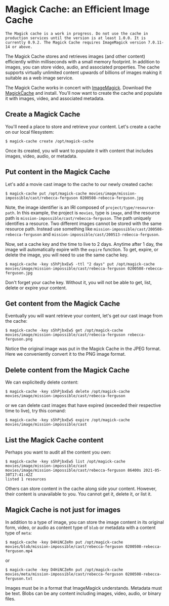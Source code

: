# Magick Cache: an Efficient Image Cache

`The Magick cache is a work in progress. Do not use the cache in production services until the version is at least 1.0.0. It is currently 0.9.2. The Magick Cache requires ImageMagick version 7.0.11-14 or above.`

The Magick Cache stores and retrieves images (and other content) efficiently within milliseconds with a small memory footprint. In addition to images, you can store video, audio, and associated properties. The cache supports virtually unlimited content upwards of billions of images making it suitable as a web image service.

The Magick Cache works in concert with [ImageMagick](https://imagemagick.org). Download the [MagickCache](https://github.com/ImageMagick/MagickCache) and install. You'll now want to create the cache and populate it with images, video, and associated metadata.

## Create a Magick Cache

You'll need a place to store and retrieve your content.  Let's create a cache on our local filesystem:

```
$ magick-cache create /opt/magick-cache
```

Once its created, you will want to populate it with content that includes images, video, audio, or metadata.

## Put content in the Magick Cache

Let's add a movie cast image to the cache to our newly created cache:</p>

```
$ magick-cache put /opt/magick-cache movies/image/mission-impossible/cast/rebecca-ferguson 0200508-rebecca-ferguson.jpg
```

Note, the image identifier is an IRI composed of `project/type/resource-path`. In this example, the project is `movies`, type is `image`, and the resource path is `mission-impossible/cast/rebecca-ferguson`. The path uniquely identifies a resource. Two different images cannot be stored with the same resource path. Instead use something like `mission-impossible/cast/200508-rebecca-ferguson` and `mission-impossible/cast/200513-rebecca-ferguson`.

Now, set a cache key and the time to live to 2 days. Anytime after 1 day, the image will automatically expire with the `expire` function. To get, expire, or delete the image, you will need to use the same cache key.

```
$ magick-cache -key s5hPjbxEwS -ttl "2 days" put /opt/magick-cache movies/image/mission-impossible/cast/rebecca-ferguson 0200508-rebecca-ferguson.jpg
```

Don't forget your cache key. Without it, you will not be able to get, list, delete or expire your content.

## Get content from the Magick Cache

Eventually you will want retrieve your content, let's get our cast image from the cache:

```
$ magick-cache -key s5hPjbxEwS get /opt/magick-cache movies/image/mission-impossible/cast/rebecca-ferguson rebecca-ferguson.png
```

Notice the original image was put in the Magick Cache in the JPEG format. Here we conveniently convert it to the PNG image format.

## Delete content from the Magick Cache

We can explicitedly delete content:

```
$ magick-cache -key s5hPjbxEwS delete /opt/magick-cache movies/image/mission-impossible/cast/rebecca-ferguson 
```

or we can delete cast images that have expired (exceeded their respective time to live), try this comand:

```
$ magick-cache -key s5hPjbxEwS expire /opt/magick-cache movies/image/mission-impossible/cast
```

## List the Magick Cache content

Perhaps you want to audit all the content you own:

```
$ magick-cache -key s5hPjbxEwS list /opt/magick-cache movies/image/mission-impossible/cast
movies/image/mission-impossible/cast/rebecca-ferguson 86400s 2021-05-30T17:41:42Z
listed 1 resources
```

Others can store content in the cache along side your content.  However, their content is unavailable to you.  You cannot get it, delete it, or list it.

## Magick Cache is not just for images

In addition to a type of image, you can store the image content in its original form, video, or audio as content type of `blob` or metadata with a content type of `meta`:

```
$ magick-cache -key D4HiNCZeRn put /opt/magick-cache movies/blob/mission-impossible/cast/rebecca-ferguson 0200508-rebecca-ferguson.mp4
```

or

```
$ magick-cache -key D4HiNCZeRn put /opt/magick-cache movies/meta/mission-impossible/cast/rebecca-ferguson 0200508-rebecca-ferguson.txt
```

Images must be in a format that ImageMagick understands.  Metadata must be text.  Blobs can be any content including images, video, audio, or binary files.
